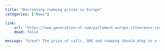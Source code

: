 ```yaml
---
title: "Decreasing roaming prices in Europe"
categories: ["News"]

link:
    url: "https://www.generation-nt.com/parlement-europe-itinerance-roaming-cout-plafond-actualite-1577681.html"
    dead: false

message: "Great! The price of calls, SMS and roaming should drop in a few months!"
---
```

